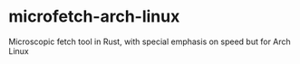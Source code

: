 # microfetch-arch-linux
Microscopic fetch tool in Rust, with special emphasis on speed but for Arch Linux
